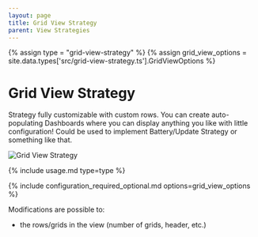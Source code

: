```yaml
---
layout: page
title: Grid View Strategy
parent: View Strategies
---
```


{% assign type = "grid-view-strategy" %}
{% assign grid_view_options = site.data.types['src/grid-view-strategy.ts'].GridViewOptions %}

# Grid View Strategy

Strategy fully customizable with custom rows. You can create auto-populating Dashboards where you can display anything you like with little configuration! Could be used to implement Battery/Update Strategy or something like that.

<img src="/assets/grid/grid-view-strategy.png" alt="Grid View Strategy" style="max-height: 20rem;" />

{% include usage.md type=type %}

{% include configuration_required_optional.md options=grid_view_options %}

Modifications are possible to:

- the rows/grids in the view (number of grids, header, etc.)
